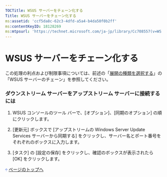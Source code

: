 ```yaml
---
TOCTitle: WSUS サーバーをチェーン化する
Title: WSUS サーバーをチェーン化する
ms:assetid: 'ccf5da8c-62c3-4dfd-a5a4-b4da50f0b2ff'
ms:contentKeyID: 18128269
ms:mtpsurl: 'https://technet.microsoft.com/ja-jp/library/Cc708557(v=WS.10)'
---
```


WSUS サーバーをチェーン化する
=============================

この処理の利点および制限事項については、前述の「[展開の種類を選択する](https://www.microsoft.com/japan/technet/prodtechnol/windowsserver2003/library/wsus/wsusdeploymentguidetc/bc61fb16-13d4-4b3e-b547-fae6a0d5b7bc.mspx)」の「WSUS サーバーのチェーン」を参照してください。

### ダウンストリーム サーバーをアップストリーム サーバーに接続するには

1.  WSUS コンソールのツール バーで、\[オプション\]、\[同期のオプション\] の順にクリックします。

2.  \[更新元\] ボックスで \[アップストリームの Windows Server Update Services サーバーから同期する\] をクリックし、サーバー名とポート番号をそれぞれのボックスに入力します。

3.  \[タスク\] の \[設定の保存\] をクリックし、確認のボックスが表示されたら \[OK\] をクリックします。

![](images/Cc708557.arrow_px_up(ja-jp,WS.10).gif) [ページのトップへ](#ctl00_rs1_eb1_panel1)
